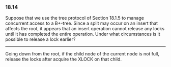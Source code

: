 ### 18.14

Suppose that we use the tree protocol of Section 18.1.5 to manage concurrent
access to a B+-tree. Since a split may occur on an insert that affects the root, it
appears that an insert operation cannot release any locks until it has completed
the entire operation. Under what circumstances is it possible to release a lock
earlier?

---

Going down from the root, if the child node of the current node is not full, release the locks after acquire the XLOCK on that child.
